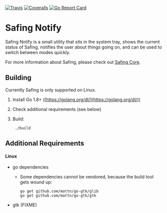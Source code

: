 [![Travis](https://img.shields.io/travis/Safing/safing-notify.svg?style=flat-square)](https://travis-ci.org/Safing/safing-notify)
[![Coveralls](https://img.shields.io/coveralls/Safing/safing-notify.svg?branch=master&style=flat-square)](https://coveralls.io/github/Safing/safing-notify?branch=master)
[![Go Report Card](https://goreportcard.com/badge/github.com/Safing/safing-notify?style=flat-square)](https://goreportcard.com/report/github.com/Safing/safing-notify)

# Safing Notify

Safing Notify is a small utility that sits in the system tray, shows the current status of Safing, notifies the user about things going on, and can be used to switch between modes quickly.

For more information about Safing, please check out [Safing Core](https://github.com/Safing/safing-core).

## Building

Currently Safing is only supported on Linux.

1. Install Go 1.8+ ([https://golang.org/dl/](https://golang.org/dl/))
2. Check additional requirements (see below)
3. Build:

        ./build

## Additional Requirements

#### Linux

- go dependencies
  - Some dependencies cannot be vendored, because the build tool gets wound up:

        go get github.com/mattn/go-gtk/glib
        go get github.com/mattn/go-gtk/gtk

- gtk (FIXME)

